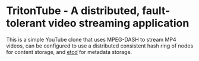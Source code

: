 # TritonTube - A distributed, fault-tolerant video streaming application 

This is a simple YouTube clone that uses MPEG-DASH to stream MP4 videos, can be configured to use a distributed consistent hash ring of nodes for content storage, and [etcd](https://etcd.io) for metadata storage. 
